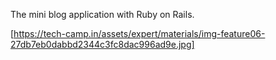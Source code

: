 The mini blog application with Ruby on Rails.

[https://tech-camp.in/assets/expert/materials/img-feature06-27db7eb0dabbd2344c3fc8dac996ad9e.jpg]
